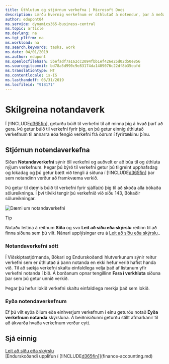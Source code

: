 ```yaml
---
title: Úthlutun og stjórnun verkefna | Microsoft Docs
description: Lærðu hvernig verkefnum er úthlutað á notendur, þar á meðal endurskoðandann þinn, í Business Central
author: edupont04
ms.service: dynamics365-business-central
ms.topic: article
ms.devlang: na
ms.tgt_pltfrm: na
ms.workload: na
ms.search.keywords: tasks, work
ms.date: 04/01/2019
ms.author: edupont
ms.openlocfilehash: 5befadf7a162cc2094fbb1ef426e25d02d50e856
ms.sourcegitcommit: bd78a5d990c9e83174da1409076c22df8b35eafd
ms.translationtype: HT
ms.contentlocale: is-IS
ms.lasthandoff: 03/31/2019
ms.locfileid: "918171"
---
```

# <a name="define-user-tasks"></a>Skilgreina notandaverk
Í [!INCLUDE[d365fin](includes/d365fin_md.md)], geturðu búið til verkefni til að minna þig á hvað þarf að gera. Þú getur búið til verkefni fyrir þig, en þú getur einnig úthlutað verkefnum til annarra eða fengið verkefni frá öðrum í fyrirtækinu þínu.  

## <a name="managing-user-tasks"></a>Stjórnun notendaverkefna
Síðan **Notandaverkefni** sýnir öll verkefni og auðvelt er að búa til og úthluta nýjum verkefnum. Þegar þú býrð til verkefni getur þú tilgreint upphafsdag og lokadag og þú getur bætt við tengli á síðuna í [!INCLUDE[d365fin](includes/d365fin_md.md)] þar sem notandinn verður að framkvæma verkið.  

Þú getur til dæmis búið til verkefni fyrir sjálfa(n) þig til að skoða alla bókaða sölureikninga. Í því tilviki tengir þú verkefnið við síðu 143, Bókaðir sölureikningar.  

![Dæmi um notandaverkefni](media/across-user-tasks/sample-user-task.png "Dæmi um notandaverkefni")

> [!TIP]  
>  Notaðu leitina á reitnum **Síða** og svo **Leit að síðu eða skýrslu** reitinn til að finna síðuna sem þú vilt. Nánari upplýsingar eru á [Leit að síðu eða skýrslu](ui-search.md)..  

### <a name="picking-up-user-tasks"></a>Notandaverkefni sótt
Í Viðskiptastjórnanda, Bókari og Endurskoðandi hlutverkunum sýnir reitur verkefni sem er úthlutað á þann notanda en ekki hefur verið hafist handa við. Til að sækja verkefni skaltu einfaldlega velja það af listanum yfir verkefni notanda í bið. Á borðanum opnar tengillinn **Fara í verkhluta** síðuna þar sem þú getur unnið verkið.  

Þegar þú hefur lokið verkefni skaltu einfaldlega merkja það sem lokið.  

### <a name="deleting-user-tasks"></a>Eyða notendaverkefnum
Ef þú vilt eyða öllum eða einhverjum verkefnum í einu geturðu notað **Eyða verkefnum notanda** skýrsluna. Á beiðnisíðunni geturðu stillt afmarkanir til að ákvarða hvaða verkefnum verður eytt.  

## <a name="see-also"></a>Sjá einnig
[Leit að síðu eða skýrslu](ui-search.md)  
[Endurskoðandi upplifun í [!INCLUDE[d365fin](includes/d365fin_md.md)]](finance-accounting.md)  
